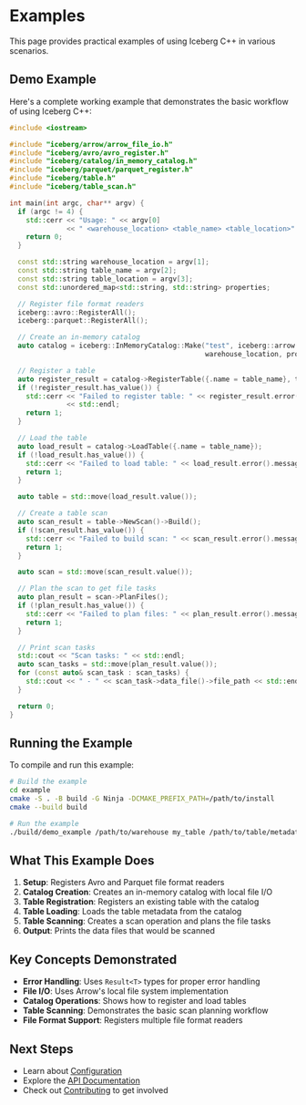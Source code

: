 <!--
  ~ Licensed to the Apache Software Foundation (ASF) under one
  ~ or more contributor license agreements.  See the NOTICE file
  ~ distributed with this work for additional information
  ~ regarding copyright ownership.  The ASF licenses this file
  ~ to you under the Apache License, Version 2.0 (the
  ~ "License"); you may not use this file except in compliance
  ~ with the License.  You may obtain a copy of the License at
  ~
  ~   http://www.apache.org/licenses/LICENSE-2.0
  ~
  ~ Unless required by applicable law or agreed to in writing,
  ~ software distributed under the License is distributed on an
  ~ "AS IS" BASIS, WITHOUT WARRANTIES OR CONDITIONS OF ANY
  ~ KIND, either express or implied.  See the License for the
  ~ specific language governing permissions and limitations
  ~ under the License.
-->

# Examples

This page provides practical examples of using Iceberg C++ in various scenarios.

## Demo Example

Here's a complete working example that demonstrates the basic workflow of using Iceberg C++:

```cpp
#include <iostream>

#include "iceberg/arrow/arrow_file_io.h"
#include "iceberg/avro/avro_register.h"
#include "iceberg/catalog/in_memory_catalog.h"
#include "iceberg/parquet/parquet_register.h"
#include "iceberg/table.h"
#include "iceberg/table_scan.h"

int main(int argc, char** argv) {
  if (argc != 4) {
    std::cerr << "Usage: " << argv[0]
              << " <warehouse_location> <table_name> <table_location>" << std::endl;
    return 0;
  }

  const std::string warehouse_location = argv[1];
  const std::string table_name = argv[2];
  const std::string table_location = argv[3];
  const std::unordered_map<std::string, std::string> properties;

  // Register file format readers
  iceberg::avro::RegisterAll();
  iceberg::parquet::RegisterAll();

  // Create an in-memory catalog
  auto catalog = iceberg::InMemoryCatalog::Make("test", iceberg::arrow::MakeLocalFileIO(),
                                                warehouse_location, properties);

  // Register a table
  auto register_result = catalog->RegisterTable({.name = table_name}, table_location);
  if (!register_result.has_value()) {
    std::cerr << "Failed to register table: " << register_result.error().message
              << std::endl;
    return 1;
  }

  // Load the table
  auto load_result = catalog->LoadTable({.name = table_name});
  if (!load_result.has_value()) {
    std::cerr << "Failed to load table: " << load_result.error().message << std::endl;
    return 1;
  }

  auto table = std::move(load_result.value());

  // Create a table scan
  auto scan_result = table->NewScan()->Build();
  if (!scan_result.has_value()) {
    std::cerr << "Failed to build scan: " << scan_result.error().message << std::endl;
    return 1;
  }

  auto scan = std::move(scan_result.value());

  // Plan the scan to get file tasks
  auto plan_result = scan->PlanFiles();
  if (!plan_result.has_value()) {
    std::cerr << "Failed to plan files: " << plan_result.error().message << std::endl;
    return 1;
  }

  // Print scan tasks
  std::cout << "Scan tasks: " << std::endl;
  auto scan_tasks = std::move(plan_result.value());
  for (const auto& scan_task : scan_tasks) {
    std::cout << " - " << scan_task->data_file()->file_path << std::endl;
  }

  return 0;
}
```

## Running the Example

To compile and run this example:

```bash
# Build the example
cd example
cmake -S . -B build -G Ninja -DCMAKE_PREFIX_PATH=/path/to/install
cmake --build build

# Run the example
./build/demo_example /path/to/warehouse my_table /path/to/table/metadata.json
```

## What This Example Does

1. **Setup**: Registers Avro and Parquet file format readers
2. **Catalog Creation**: Creates an in-memory catalog with local file I/O
3. **Table Registration**: Registers an existing table with the catalog
4. **Table Loading**: Loads the table metadata from the catalog
5. **Table Scanning**: Creates a scan operation and plans the file tasks
6. **Output**: Prints the data files that would be scanned

## Key Concepts Demonstrated

- **Error Handling**: Uses `Result<T>` types for proper error handling
- **File I/O**: Uses Arrow's local file system implementation
- **Catalog Operations**: Shows how to register and load tables
- **Table Scanning**: Demonstrates the basic scan planning workflow
- **File Format Support**: Registers multiple file format readers

## Next Steps

- Learn about [Configuration](configuration.md)
- Explore the [API Documentation](api/index.md)
- Check out [Contributing](contributing.md) to get involved
